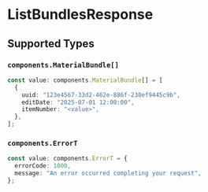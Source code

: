 # ListBundlesResponse


## Supported Types

### `components.MaterialBundle[]`

```typescript
const value: components.MaterialBundle[] = [
  {
    uuid: "123e4567-33d2-462e-886f-230ef9445c9b",
    editDate: "2025-07-01 12:00:00",
    itemNumber: "<value>",
  },
];
```

### `components.ErrorT`

```typescript
const value: components.ErrorT = {
  errorCode: 1000,
  message: "An error occurred completing your request",
};
```

